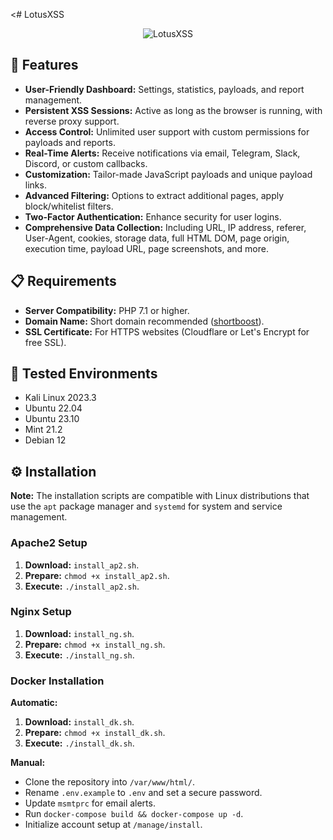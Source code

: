 <# LotusXSS

<div align="center">
  <img src="https://i.ibb.co/GsC7ddZ/077f441c-b58d-4b9c-9d13-72281930d24e.jpg" alt="LotusXSS">
</div>

## 🌟 Features

- **User-Friendly Dashboard:** Settings, statistics, payloads, and report management.
- **Persistent XSS Sessions:** Active as long as the browser is running, with reverse proxy support.
- **Access Control:** Unlimited user support with custom permissions for payloads and reports.
- **Real-Time Alerts:** Receive notifications via email, Telegram, Slack, Discord, or custom callbacks.
- **Customization:** Tailor-made JavaScript payloads and unique payload links.
- **Advanced Filtering:** Options to extract additional pages, apply block/whitelist filters.
- **Two-Factor Authentication:** Enhance security for user logins.
- **Comprehensive Data Collection:** Including URL, IP address, referer, User-Agent, cookies, storage data, full HTML DOM, page origin, execution time, payload URL, page screenshots, and more.

## 📋 Requirements

- **Server Compatibility:** PHP 7.1 or higher.
- **Domain Name:** Short domain recommended ([shortboost](https://github.com/ssl/shortboost)).
- **SSL Certificate:** For HTTPS websites (Cloudflare or Let's Encrypt for free SSL).

## 🧪 Tested Environments

- Kali Linux 2023.3
- Ubuntu 22.04 
- Ubuntu 23.10
- Mint 21.2
- Debian 12


## ⚙️ Installation

**Note:** The installation scripts are compatible with Linux distributions that use the `apt` package manager and `systemd` for system and service management.

### Apache2 Setup

1. **Download:** `install_ap2.sh`.
2. **Prepare:** `chmod +x install_ap2.sh`.
3. **Execute:** `./install_ap2.sh`.

### Nginx Setup

1. **Download:** `install_ng.sh`.
2. **Prepare:** `chmod +x install_ng.sh`.
3. **Execute:** `./install_ng.sh`.

### Docker Installation

**Automatic:**
1. **Download:** `install_dk.sh`.
2. **Prepare:** `chmod +x install_dk.sh`.
3. **Execute:** `./install_dk.sh`.

**Manual:**
- Clone the repository into `/var/www/html/`.
- Rename `.env.example` to `.env` and set a secure password.
- Update `msmtprc` for email alerts.
- Run `docker-compose build && docker-compose up -d`.
- Initialize account setup at `/manage/install`.
